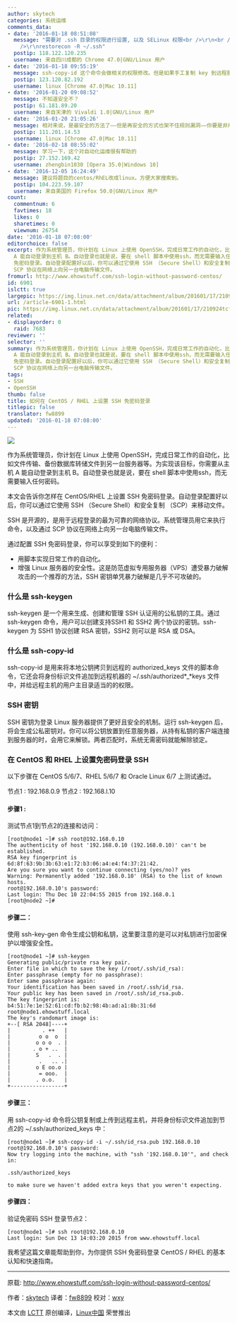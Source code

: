 ```yaml
---
author: skytech
categories: 系统运维
comments_data:
- date: '2016-01-18 08:51:08'
  message: "需要对 .ssh 目录的权限进行设置, 以及 SELinux 权限<br />\r\n<br />\r\nchown go-rwx ~/.ssh<br
    />\r\nrestorecon -R ~/.ssh"
  postip: 118.122.120.235
  username: 来自四川成都的 Chrome 47.0|GNU/Linux 用户
- date: '2016-01-18 09:55:19'
  message: ssh-copy-id 这个命令会做相关的权限修改。但是如果手工复制 key 到远程服务器，有可能 .ssh 目录权限不对，是需要这样修正的。
  postip: 123.120.82.192
  username: linux [Chrome 47.0|Mac 10.11]
- date: '2016-01-20 09:08:52'
  message: 不知道安全不？
  postip: 61.181.89.20
  username: 来自天津的 Vivaldi 1.0|GNU/Linux 用户
- date: '2016-01-20 21:05:26'
  message: 相对来说，是最安全的方法了——但是再安全的方式也架不住规则漏洞——你要是非用一个公开的电脑，安装一堆你也不知道是什么的软件，还把私钥放里面。。。
  postip: 111.201.14.53
  username: linux [Chrome 47.0|Mac 10.11]
- date: '2016-02-18 08:55:02'
  message: 学习一下，这个对自动化运维很有帮助的
  postip: 27.152.169.42
  username: zhengbin1030 [Opera 35.0|Windows 10]
- date: '2016-12-05 16:24:49'
  message: 建议将题目的centos/RhEL改成linux。方便大家搜索到。
  postip: 104.223.59.107
  username: 来自美国的 Firefox 50.0|GNU/Linux 用户
count:
  commentnum: 6
  favtimes: 18
  likes: 0
  sharetimes: 0
  viewnum: 26754
date: '2016-01-18 07:08:00'
editorchoice: false
excerpt: 作为系统管理员，你计划在 Linux 上使用 OpenSSH，完成日常工作的自动化，比如文件传输、备份数据库转储文件到另一台服务器等。为实现该目标，你需要从主机
  A 能自动登录到主机 B。自动登录也就是说，要在 shell 脚本中使用ssh，而无需要输入任何密码。 本文会告诉你怎样在 CentOS/RHEL 上设置 SSH
  免密码登录。自动登录配置好以后，你可以通过它使用 SSH （Secure Shell）和安全复制 （SCP）来移动文件。 SSH 是开源的，是用于远程登录的最为可靠的网络协议。系统管理员用它来执行命令，以及通过
  SCP 协议在网络上向另一台电脑传输文件。
fromurl: http://www.ehowstuff.com/ssh-login-without-password-centos/
id: 6901
islctt: true
largepic: https://img.linux.net.cn/data/attachment/album/201601/17/210924tcfprpye35p3ascf.jpg
url: /article-6901-1.html
pic: https://img.linux.net.cn/data/attachment/album/201601/17/210924tcfprpye35p3ascf.jpg.thumb.jpg
related:
- displayorder: 0
  raid: 7683
reviewer: ''
selector: ''
summary: 作为系统管理员，你计划在 Linux 上使用 OpenSSH，完成日常工作的自动化，比如文件传输、备份数据库转储文件到另一台服务器等。为实现该目标，你需要从主机
  A 能自动登录到主机 B。自动登录也就是说，要在 shell 脚本中使用ssh，而无需要输入任何密码。 本文会告诉你怎样在 CentOS/RHEL 上设置 SSH
  免密码登录。自动登录配置好以后，你可以通过它使用 SSH （Secure Shell）和安全复制 （SCP）来移动文件。 SSH 是开源的，是用于远程登录的最为可靠的网络协议。系统管理员用它来执行命令，以及通过
  SCP 协议在网络上向另一台电脑传输文件。
tags:
- SSH
- OpenSSH
thumb: false
title: 如何在 CentOS / RHEL 上设置 SSH 免密码登录
titlepic: false
translator: fw8899
updated: '2016-01-18 07:08:00'
---
```


![](/data/attachment/album/201601/17/210924tcfprpye35p3ascf.jpg)


作为系统管理员，你计划在 Linux 上使用 OpenSSH，完成日常工作的自动化，比如文件传输、备份数据库转储文件到另一台服务器等。为实现该目标，你需要从主机 A 能自动登录到主机 B。自动登录也就是说，要在 shell 脚本中使用ssh，而无需要输入任何密码。


本文会告诉你怎样在 CentOS/RHEL 上设置 SSH 免密码登录。自动登录配置好以后，你可以通过它使用 SSH （Secure Shell）和安全复制 （SCP）来移动文件。


SSH 是开源的，是用于远程登录的最为可靠的网络协议。系统管理员用它来执行命令，以及通过 SCP 协议在网络上向另一台电脑传输文件。


通过配置 SSH 免密码登录，你可以享受到如下的便利：


* 用脚本实现日常工作的自动化。
* 增强 Linux 服务器的安全性。这是防范虚拟专用服务器（VPS）遭受暴力破解攻击的一个推荐的方法，SSH 密钥单凭暴力破解是几乎不可攻破的。


### 什么是 ssh-keygen


ssh-keygen 是一个用来生成、创建和管理 SSH 认证用的公私钥的工具。通过 ssh-keygen 命令，用户可以创建支持SSH1 和 SSH2 两个协议的密钥。ssh-keygen 为 SSH1 协议创建 RSA 密钥，SSH2 则可以是 RSA 或 DSA。


### 什么是 ssh-copy-id


ssh-copy-id 是用来将本地公钥拷贝到远程的 authorized\_keys 文件的脚本命令，它还会将身份标识文件追加到远程机器的 ~/.ssh/authorized*\_*keys 文件中，并给远程主机的用户主目录适当的的权限。


### SSH 密钥


SSH 密钥为登录 Linux 服务器提供了更好且安全的机制。运行 ssh-keygen 后，将会生成公私密钥对。你可以将公钥放置到任意服务器，从持有私钥的客户端连接到服务器的时，会用它来解锁。两者匹配时，系统无需密码就能解除锁定。


### 在 CentOS 和 RHEL 上设置免密码登录 SSH


以下步骤在 CentOS 5/6/7、RHEL 5/6/7 和 Oracle Linux 6/7 上测试通过。


节点1 : 192.168.0.9 节点2 : 192.168.l.10


#### 步骤1 :


测试节点1到节点2的连接和访问：



```
[root@node1 ~]# ssh root@192.168.0.10
The authenticity of host '192.168.0.10 (192.168.0.10)' can't be established.
RSA key fingerprint is 6d:8f:63:9b:3b:63:e1:72:b3:06:a4:e4:f4:37:21:42.
Are you sure you want to continue connecting (yes/no)? yes
Warning: Permanently added '192.168.0.10' (RSA) to the list of known hosts.
root@192.168.0.10's password:
Last login: Thu Dec 10 22:04:55 2015 from 192.168.0.1
[root@node2 ~]#

```

#### 步骤二：


使用 ssh-key-gen 命令生成公钥和私钥，这里要注意的是可以对私钥进行加密保护以增强安全性。



```
[root@node1 ~]# ssh-keygen
Generating public/private rsa key pair.
Enter file in which to save the key (/root/.ssh/id_rsa):
Enter passphrase (empty for no passphrase):
Enter same passphrase again:
Your identification has been saved in /root/.ssh/id_rsa.
Your public key has been saved in /root/.ssh/id_rsa.pub.
The key fingerprint is:
b4:51:7e:1e:52:61:cd:fb:b2:98:4b:ad:a1:8b:31:6d root@node1.ehowstuff.local
The key's randomart image is:
+--[ RSA 2048]----+
|          . ++   |
|         o o  o  |
|        o o o  . |
|       . o + ..  |
|        S   .  . |
|         .   .. .|
|        o E oo.o |
|         = ooo.  |
|        . o.o.   |
+-----------------+

```

#### 步骤三：


用 ssh-copy-id 命令将公钥复制或上传到远程主机，并将身份标识文件追加到节点2的 ~/.ssh/authorized\_keys 中：



```
[root@node1 ~]# ssh-copy-id -i ~/.ssh/id_rsa.pub 192.168.0.10
root@192.168.0.10's password:
Now try logging into the machine, with "ssh '192.168.0.10'", and check in:

.ssh/authorized_keys

to make sure we haven't added extra keys that you weren't expecting.

```

#### 步骤四：


验证免密码 SSH 登录节点2：



```
[root@node1 ~]# ssh root@192.168.0.10
Last login: Sun Dec 13 14:03:20 2015 from www.ehowstuff.local

```

我希望这篇文章能帮助到你，为你提供 SSH 免密码登录 CentOS / RHEL 的基本认知和快速指南。




---


原载: <http://www.ehowstuff.com/ssh-login-without-password-centos/>


作者：[skytech](http://www.ehowstuff.com/author/skytech/) 译者：[fw8899](https://github.com/fw8899) 校对：[wxy](https://github.com/wxy)


本文由 [LCTT](https://github.com/LCTT/TranslateProject) 原创编译，[Linux中国](https://linux.cn/) 荣誉推出
